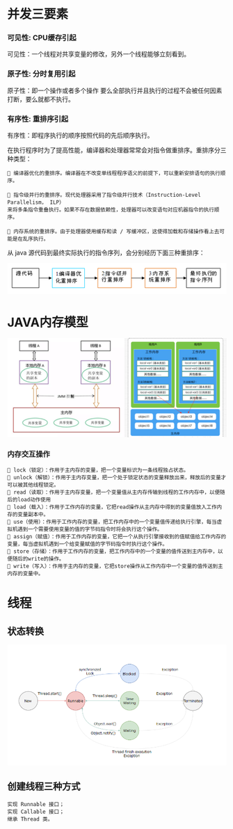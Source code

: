# 并发三要素

### 可见性: CPU缓存引起

可见性：一个线程对共享变量的修改，另外一个线程能够立刻看到。


### 原子性: 分时复用引起

原子性：即一个操作或者多个操作 要么全部执行并且执行的过程不会被任何因素打断，要么就都不执行。

### 有序性: 重排序引起

有序性：即程序执行的顺序按照代码的先后顺序执行。

在执行程序时为了提高性能，编译器和处理器常常会对指令做重排序。重排序分三种类型：

    🚀 编译器优化的重排序。编译器在不改变单线程程序语义的前提下，可以重新安排语句的执行顺序。

    🚀 指令级并行的重排序。现代处理器采用了指令级并行技术（Instruction-Level Parallelism， ILP）
    来将多条指令重叠执行。如果不存在数据依赖性，处理器可以改变语句对应机器指令的执行顺序。 
    
    🚀 内存系统的重排序。由于处理器使用缓存和读 / 写缓冲区，这使得加载和存储操作看上去可能是在乱序执行。 

从 java 源代码到最终实际执行的指令序列，会分别经历下面三种重排序：

![图片](img/J1.png)

# JAVA内存模型


![图片](img/J4.png)


### 内存交互操作

    🚀 lock（锁定）：作用于主内存的变量，把一个变量标识为一条线程独占状态。
    🚀 unlock（解锁）：作用于主内存变量，把一个处于锁定状态的变量释放出来，释放后的变量才可以被其他线程锁定。
    🚀 read（读取）：作用于主内存变量，把一个变量值从主内存传输到线程的工作内存中，以便随后的load动作使用
    🚀 load（载入）：作用于工作内存的变量，它把read操作从主内存中得到的变量值放入工作内存的变量副本中。
    🚀 use（使用）：作用于工作内存的变量，把工作内存中的一个变量值传递给执行引擎，每当虚拟机遇到一个需要使用变量的值的字节码指令时将会执行这个操作。
    🚀 assign（赋值）：作用于工作内存的变量，它把一个从执行引擎接收到的值赋值给工作内存的变量，每当虚拟机遇到一个给变量赋值的字节码指令时执行这个操作。
    🚀 store（存储）：作用于工作内存的变量，把工作内存中的一个变量的值传送到主内存中，以便随后的write的操作。
    🚀 write（写入）：作用于主内存的变量，它把store操作从工作内存中一个变量的值传送到主内存的变量中。


# 线程

## 状态转换

![图片](img/J5.png)


## 创建线程三种方式


    实现 Runnable 接口；
    实现 Callable 接口；
    继承 Thread 类。
















